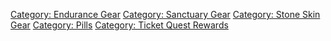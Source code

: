 [Category: Endurance Gear](Category:_Endurance_Gear "wikilink")
[Category: Sanctuary Gear](Category:_Sanctuary_Gear "wikilink")
[Category: Stone Skin Gear](Category:_Stone_Skin_Gear "wikilink")
[Category: Pills](Category:_Pills "wikilink") [Category: Ticket Quest
Rewards](Category:_Ticket_Quest_Rewards "wikilink")
